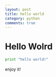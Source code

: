 ```yaml
---
layout: post
title: hello world
category: python
comments: true
---
```



# Hello Wolrd
  ```python
  print "hello world!"
  ```

enjoy it!
　　　　
